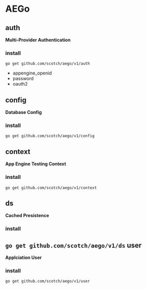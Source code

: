 AEGo
===

auth
----
**Multi-Provider Authentication**

### install ###
``
  go get github.com/scotch/aego/v1/auth
``

* appengine_openid
* password
* oauth2

config
------
**Database Config**

### install ###
``
  go get github.com/scotch/aego/v1/config
``

context
-------
**App Engine Testing Context**

### install ###
``
  go get github.com/scotch/aego/v1/context
``

ds
--
**Cached Presistence**

### install ###
``
  go get github.com/scotch/aego/v1/ds
``
user
----
**Applciation User**

### install ###
``
  go get github.com/scotch/aego/v1/user
``
